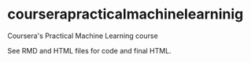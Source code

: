 # courserapracticalmachinelearninig
Coursera's Practical Machine Learning course

See RMD and HTML files for code and final HTML.
